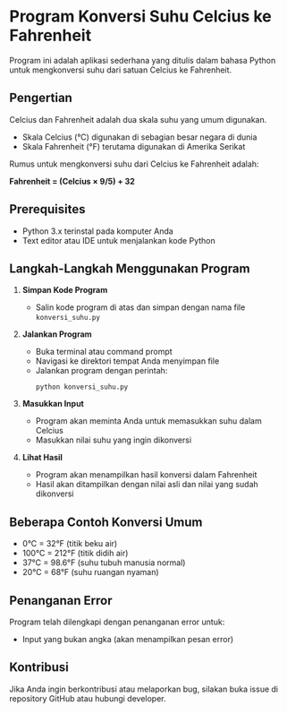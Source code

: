 # Program Konversi Suhu Celcius ke Fahrenheit

Program ini adalah aplikasi sederhana yang ditulis dalam bahasa Python untuk mengkonversi suhu dari satuan Celcius ke Fahrenheit.

## Pengertian

Celcius dan Fahrenheit adalah dua skala suhu yang umum digunakan. 
- Skala Celcius (°C) digunakan di sebagian besar negara di dunia
- Skala Fahrenheit (°F) terutama digunakan di Amerika Serikat

Rumus untuk mengkonversi suhu dari Celcius ke Fahrenheit adalah:

**Fahrenheit = (Celcius × 9/5) + 32**

## Prerequisites

- Python 3.x terinstal pada komputer Anda
- Text editor atau IDE untuk menjalankan kode Python

## Langkah-Langkah Menggunakan Program

1. **Simpan Kode Program**
   - Salin kode program di atas dan simpan dengan nama file `konversi_suhu.py`

2. **Jalankan Program**
   - Buka terminal atau command prompt
   - Navigasi ke direktori tempat Anda menyimpan file
   - Jalankan program dengan perintah:
     ```
     python konversi_suhu.py
     ```

3. **Masukkan Input**
   - Program akan meminta Anda untuk memasukkan suhu dalam Celcius
   - Masukkan nilai suhu yang ingin dikonversi

4. **Lihat Hasil**
   - Program akan menampilkan hasil konversi dalam Fahrenheit
   - Hasil akan ditampilkan dengan nilai asli dan nilai yang sudah dikonversi


## Beberapa Contoh Konversi Umum

- 0°C = 32°F (titik beku air)
- 100°C = 212°F (titik didih air)
- 37°C = 98.6°F (suhu tubuh manusia normal)
- 20°C = 68°F (suhu ruangan nyaman)

## Penanganan Error

Program telah dilengkapi dengan penanganan error untuk:
- Input yang bukan angka (akan menampilkan pesan error)

## Kontribusi

Jika Anda ingin berkontribusi atau melaporkan bug, silakan buka issue di repository GitHub atau hubungi developer.
